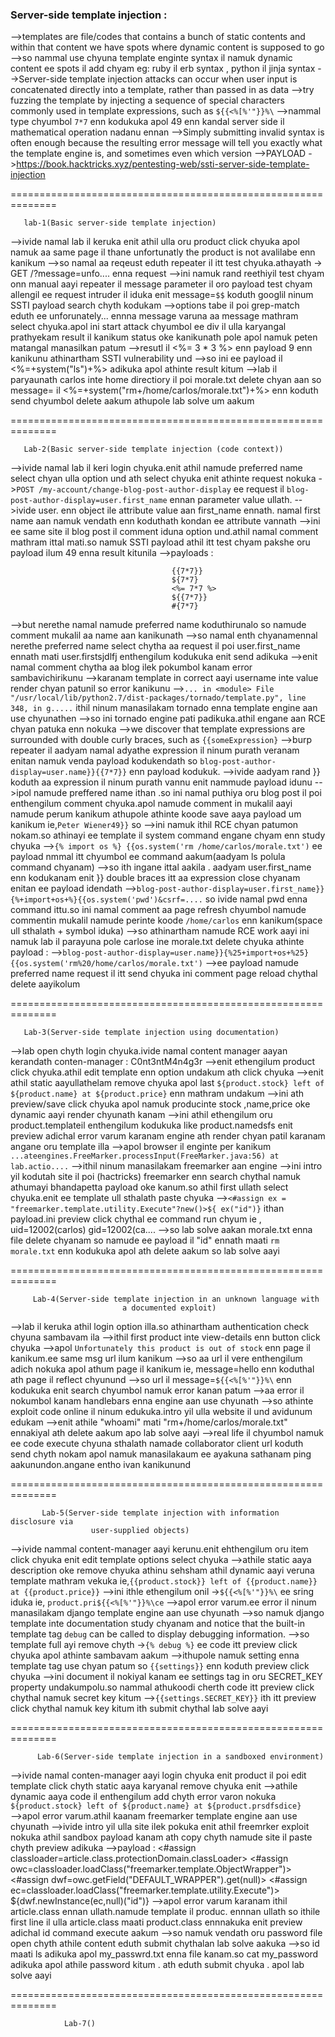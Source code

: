 ### Server-side template injection :
-->templates are file/codes that contains a bunch of static contents and within that content we have spots where dynamic content is supposed to go
-->so nammal use chyuna template enginte syntax il namuk dynamic content ee spots il add chyam eg: ruby il erb syntax , python il jinja syntax
-->Server-side template injection attacks can occur when user input is concatenated directly into a template, rather than passed in as data
-->try fuzzing the template by injecting a sequence of special characters commonly used in template expressions, such as `${{<%[%'"}}%\`
-->nammal type chyumbol `7*7` enn kodukuka apol 49 enn kandal server side il mathematical operation nadanu ennan
-->Simply submitting invalid syntax is often enough because the resulting error message will tell you exactly what the template engine is, and sometimes even which version
-->PAYLOAD ->https://book.hacktricks.xyz/pentesting-web/ssti-server-side-template-injection

==============================================================

       lab-1(Basic server-side template injection)
-->ivide namal lab il keruka enit athil ulla oru product click chyuka apol namuk aa same page il thane unfortunatly the product is not avalilabe enn kanikum
-->so namal aa reqeust eduth repeater il itt test chyuka.athayath -> GET /?message=unfo.... enna request 
-->ini namuk rand reethiyil test chyam onn manual aayi repeater il message parameter il oro payload test chyam allengil ee request intruder il iduka enit message=`$$` koduth googlil ninum SSTI payload search chyth kodukam
-->options tabe il poi grep-match eduth ee unforunately... ennna message varuna aa message mathram select chyuka.apol ini start attack chyumbol ee div il ulla karyangal prathyekam result il kanikum status oke kanikunath pole apol namuk peten matangal manasilkan patum
-->resutl il <%= 3 * 3 %> enn payload 9 enn kanikunu athinartham SSTI vulnerability und
-->so ini ee payload il <%=+system("ls")+%> adikuka apol athinte result kitum
-->lab il paryaunath carlos inte home directiory il poi morale.txt delete chyan aan so message= il  <%=+system("rm+/home/carlos/morale.txt")+%> enn koduth send chyumbol delete aakum athupole lab solve um aakum

==============================================================

       Lab-2(Basic server-side template injection (code context))
-->ivide namal lab il keri login chyuka.enit athil namude preferred name select chyan ulla option und ath select chyuka enit athinte request nokuka ->`POST /my-account/change-blog-post-author-display`   ee request il `blog-post-author-display=user.first_name` ennan parameter value ullath.
-->ivide user. enn object ile attribute value aan first_name ennath. namal first name aan namuk vendath enn koduthath kondan ee attribute vannath
-->ini ee same site il blog post il comment iduna option und.athil namal comment mathram ittal mati.so namuk SSTI payload athil itt test chyam pakshe oru payload ilum 49 enna result kitunila
-->payloads : 
		           
		                                {{7*7}}
										${7*7}
										<%= 7*7 %>
										${{7*7}}
										#{7*7} 

-->but nerethe namal namude preferred name koduthirunalo so namude comment mukalil aa name aan kanikunath
-->so namal enth chyanamennal nerethe preferred name select chytha aa request il poi user.first_name ennath mati user.firstsjdlfj enthengilum kodukuka enit send adikuka
-->enit namal comment chytha aa blog ilek pokumbol kanam error sambavichirikunu
-->karanam template in correct aayi username inte value render chyan patunil so error kanikunu
-->`... in <module> File "/usr/local/lib/python2.7/dist-packages/tornado/template.py", line 348, in g.....`     ithil ninum manasilakam tornado enna template engine aan use chyunathen
-->so ini tornado engine pati padikuka.athil engane aan RCE chyan patuka enn nokuka
-->we discover that template expressions are surrounded with double curly braces, such as `{{someExpression}`
-->burp repeater il aadyam namal adyathe expression il ninum purath veranam enitan namuk venda payload kodukendath so `blog-post-author-display=user.name}}{{7*7}}`  enn payload kodukuk.
-->ivide aadyam rand }} koduth aa expression il ninum purath vannu enit nammude payload idunu
-->ipol namude preffered name ithan .so ini namal puthiya oru blog post il poi enthengilum comment chyuka.apol namude comment in mukalil aayi namude perum kanikum athupole athinte koode save aaya payload um kanikum ie,`Peter Wiener49}}` so 
-->ini namuk ithil RCE chyan patumon nokam.so athinayi ee template il system command engane chyam enn study chyuka
-->`{% import os %} {{os.system('rm /home/carlos/morale.txt')`  ee payload nmmal itt chyumbol ee command aakum(aadyam ls polula command chyanam)
-->so ith ingane ittal aakila . aadyam user.first_name enn kodukanam enit }} double braces itt aa expression close chyanam enitan ee payload idendath
-->`blog-post-author-display=user.first_name}}{%+import+os+%}{{os.system('pwd')&csrf=....`      so ivide namal pwd enna command ittu.so ini namal comment aa page refresh chyumbol namude commentin mukalil namude perinte koode `/home/carlos` enn kanikum(space ull sthalath + symbol iduka)
-->so athinartham namude RCE work aayi ini namuk lab il parayuna pole carlose ine morale.txt delete chyuka athinte payload :
-->`blog-post-author-display=user.name}}{%25+import+os+%25}{{os.system('rm%20/home/carlos/morale.txt')`
-->ee payload namude preferred name request il itt send chyuka ini comment page reload chythal delete aayikolum

==============================================================

       Lab-3(Server-side template injection using documentation)
-->lab open chyth login chyuka.ivide namal content manager aayan kerandath conten-manager : C0nt3ntM4n4g3r
-->enit ethengilum product click chyuka.athil edit template enn option undakum ath click chyuka
-->enit athil static aayullathelam remove chyuka apol last  `${product.stock} left of ${product.name} at ${product.price}`  enn mathram undakum
-->ini ath preview/save click chyuka apol namuk producinte stock ,name,price oke dynamic aayi render chyunath kanam
-->ini athil ethengilum oru product.templateil enthengilum kodukuka like product.namedsfs enit preview adichal error varum karanam engine ath render chyan patil karanam angane oru template illa
-->apol browser il enginte per kanikum `...ateengines.FreeMarker.processInput(FreeMarker.java:56) at lab.actio....`
-->ithil ninum manasilakam freemarker aan engine
-->ini intro yil kodutah site il poi (hactricks) freemarker enn search chythal namuk athumayi bhandapetta payload oke kanum.so athil first ullath select chyuka.enit ee template ull sthalath paste chyuka
-->`<#assign ex = "freemarker.template.utility.Execute"?new()>${ ex("id")}` ithan payload.ini preview click chythal ee command run chyum ie , uid=12002(carlos) gid=12002(ca....
-->so lab solve aakan morale.txt enna file delete chyanam so namude ee payload il "id" ennath maati `rm morale.txt` enn kodukuka apol ath delete aakum so lab solve aayi

==============================================================

         Lab-4(Server-side template injection in an unknown language with 
                             a documented exploit)
-->lab il keruka athil login option illa.so athinartham authentication check chyuna sambavam ila
-->ithil first product inte view-details enn button click chyuka
-->apol `Unfortunately this product is out of stock` enn page il kanikum.ee same msg url ilum kanikum
-->so aa url il vere enthengilum adich nokuka apol athum page il kanikum ie, message=hello enn koduthal ath page il reflect chyunund
-->so url il message=`${{<%[%'"}}%\` enn kodukuka enit search chyumbol namuk error kanan patum
-->aa error il nokumbol kanam handlebars enna engine aan use chyunath
-->so athinte exploit code online il ninum edukuka.intro yil ulla website il und avidunum edukam
-->enit athile "whoami"  mati "rm+/home/carlos/morale.txt"  ennakiyal ath delete aakum apo lab solve aayi
-->real life il chyumbol namuk ee code execute chyuna sthalath namade collaborator client url koduth send chyth nokam apol namuk manasilakaum ee ayakuna sathanam ping aakunundon.angane entho ivan kanikunund

==============================================================

           Lab-5(Server-side template injection with information disclosure via 
                      user-supplied objects)
-->ivide nammal content-manager aayi kerunu.enit ehthengilum oru item click chyuka enit edit template options select chyuka
-->athile static aaya description oke remove chyuka athinu sehsham athil dynamic aayi veruna template mathram vekuka ie,`{{product.stock}} left of {{product.name}} at {{product.price}}` 
-->ini ithle ethengilum onil ->`${{<%[%'"}}%\`  ee sring iduka ie, `product.pri${{<%[%'"}}%\ce` 
-->apol error varum.ee error il ninum manasilakam django template engine aan use chyunath
-->so namuk django template inte documentation study chyanam and notice that the built-in template tag `debug` can be called to display debugging information.
-->so template full ayi remove chyth ->`{% debug %}` ee code itt preview click chyuka apol athinte sambavam aakum
-->ithupole namuk setting enna template tag use chyan patum so `{{settings}}` enn koduth preview click chyuka
-->ini document il nokiyal kanam ee settings tag in oru SECRET_KEY property undakumpolu.so nammal athukoodi cherth code itt preview click chythal namuk secret key kitum
-->`{{settings.SECRET_KEY}}`   ith itt preview click chythal namuk key kitum ith submit chythal lab solve aayi

==============================================================

          Lab-6(Server-side template injection in a sandboxed environment)
-->ivide namal conten-manager aayi login chyuka enit product il poi edit template click chyth static aaya karyanal remove chyuka enit 
-->athile dynamic aaya code il enthengilum add chyth error varon nokuka ` ${product.stock} left of ${product.name} at ${product.prsdfsdice}`   
-->apol error varum.athil kaanam freemarker template engine aan use chyunath 
-->ivide intro yil ulla site ilek pokuka enit athil freemrker exploit nokuka athil sandbox payload kanam ath copy chyth namude site il paste chyth preview adikuka
-->payload   :
                     <#assign classloader=article.class.protectionDomain.classLoader>
					<#assign owc=classloader.loadClass("freemarker.template.ObjectWrapper")>
					<#assign dwf=owc.getField("DEFAULT_WRAPPER").get(null)>
					<#assign ec=classloader.loadClass("freemarker.template.utility.Execute")>
					${dwf.newInstance(ec,null)("id")}
-->apol error varum karanam ithil article.class ennan ullath.namude template il produc. ennnan ullath so ithile first line il ulla article.class maati product.class ennnakuka enit preview adichal id command execute aakum
-->so namuk vendath oru password file open chyth athile content eduth submit chythalan lab solve aakuka
-->so id maati ls adikuka apol my_passwrd.txt enna file kanam.so cat my_password adikuka apol athile password kitum . ath eduth submit chyuka . apol lab solve aayi

==============================================================

                Lab-7()